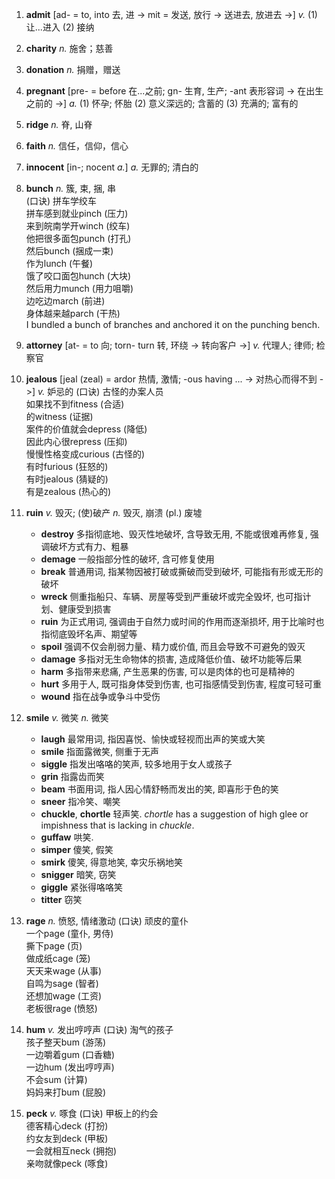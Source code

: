 1. **admit** [ad- = to, into 去, 进 -> mit = 发送, 放行 -> 送进去, 放进去 ->] *v.* (1) 让...进入 (2) 接纳

1. **charity** *n.* 施舍；慈善

1. **donation** *n.* 捐赠，赠送

1. **pregnant** [pre- = before 在...之前; gn- 生育, 生产; -ant 表形容词 -> 在出生之前的 ->] *a.*  (1) 怀孕; 怀胎 (2) 意义深远的; 含蓄的 (3) 充满的; 富有的

1. **ridge** *n.* 脊, 山脊

1. **faith** *n.* 信任，信仰，信心

1. **innocent** [in-; nocent *a.*] *a.* 无罪的; 清白的

1. **bunch** *n.* 簇, 束, 捆, 串<br/>
  (口诀) 拼车学绞车<br/>
  拼车感到就业pinch (压力)<br/>
  来到皖南学开winch (绞车)<br/>
  他把很多面包punch (打孔)<br/>
  然后bunch (捆成一束)<br/>
  作为lunch (午餐)<br/>
  饿了咬口面包hunch (大块)<br/>
  然后用力munch (用力咀嚼)<br/>
  边吃边march (前进)<br/>
  身体越来越parch (干热)<br/>
  I bundled a bunch of branches and anchored it on the punching bench.<br/>

1. **attorney** [at- = to 向; torn- turn 转, 环绕 -> 转向客户 ->] *v.* 代理人; 律师; 检察官

1. **jealous** [jeal (zeal) = ardor 热情, 激情; -ous having ... -> 对热心而得不到 ->] *v.* 妒忌的
  (口诀) 古怪的办案人员<br/>
  如果找不到fitness (合适)<br/>
  的witness (证据)<br/>
  案件的价值就会depress (降低)<br/>
  因此内心很repress (压抑)<br/>
  慢慢性格变成curious (古怪的)<br/>
  有时furious (狂怒的)<br/>
  有时jealous (猜疑的)<br/>
  有是zealous (热心的)<br/>

1. **ruin** *v.* 毁灭; (使)破产 *n.* 毁灭, 崩溃 (pl.) 废墟
    * **destroy** 多指彻底地、毁灭性地破坏, 含导致无用, 不能或很难再修复, 强调破坏方式有力、粗暴
    * **demage** 一般指部分性的破坏, 含可修复使用
    * **break** 普通用词, 指某物因被打破或撕破而受到破坏, 可能指有形或无形的破坏
    * **wreck** 侧重指船只、车辆、房屋等受到严重破坏或完全毁坏, 也可指计划、健康受到损害
    * **ruin** 为正式用词, 强调由于自然力或时间的作用而逐渐损坏, 用于比喻时也指彻底毁坏名声、期望等
    * **spoil** 强调不仅会削弱力量、精力或价值, 而且会导致不可避免的毁灭
    * **damage** 多指对无生命物体的损害, 造成降低价值、破坏功能等后果
    * **harm** 多指带来悲痛, 产生恶果的伤害, 可以是肉体的也可是精神的
    * **hurt** 多用于人, 既可指身体受到伤害, 也可指感情受到伤害, 程度可轻可重
    * **wound** 指在战争或争斗中受伤

1. **smile** *v.* 微笑 *n.* 微笑
    * **laugh** 最常用词, 指因喜悦、愉快或轻视而出声的笑或大笑
    * **smile** 指面露微笑, 侧重于无声
    * **siggle** 指发出咯咯的笑声, 较多地用于女人或孩子
    * **grin** 指露齿而笑
    * **beam** 书面用词, 指人因心情舒畅而发出的笑, 即喜形于色的笑
    * **sneer** 指冷笑、嘲笑
    * **chuckle**, **chortle** 轻声笑. *chortle* has a suggestion of high glee or impishness that is lacking in *chuckle*.
    * **guffaw** 哄笑.
    * **simper** 傻笑, 假笑
    * **smirk** 傻笑, 得意地笑, 幸灾乐祸地笑
    * **snigger** 暗笑, 窃笑
    * **giggle** 紧张得咯咯笑
    * **titter** 窃笑

1. **rage** *n.* 愤怒, 情绪激动
  (口诀) 顽皮的童仆<br/>
  一个page (童仆, 男侍)<br/>
  撕下page (页)<br/>
  做成纸cage (笼)<br/>
  天天来wage (从事)<br/>
  自鸣为sage (智者)<br/>
  还想加wage (工资)<br/>
  老板很rage (愤怒)<br/>

1. **hum** *v.* 发出哼哼声
  (口诀) 淘气的孩子<br/>
  孩子整天bum (游荡)<br/>
  一边嚼着gum (口香糖)<br/>
  一边hum (发出哼哼声)<br/>
  不会sum (计算)<br/>
  妈妈来打bum (屁股)<br/>

1. **peck** *v.* 啄食
  (口诀) 甲板上的约会<br/>
  德客精心deck (打扮)<br/>
  约女友到deck (甲板)<br/>
  一会就相互neck (拥抱)<br/>
  亲吻就像peck (啄食)<br/>
